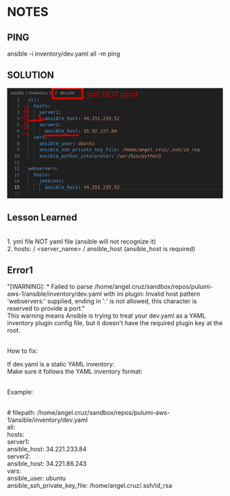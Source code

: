 # NOTES

## PING
ansible -i inventory/dev.yaml all -m ping

## SOLUTION 
!["inventory_yaml_file"](images/inventory_yaml.png)

## Lesson Learned
<br>1. yml file NOT yaml file (ansible will not recognize it)
<br>2. hosts: / <server_name> / ansible_host (ansible_host is required)


## Error1

"[WARNING]:  * Failed to parse /home/angel.cruz/sandbox/repos/pulumi-aws-1/ansible/inventory/dev.yaml
with ini plugin: Invalid host pattern 'webservers:' supplied, ending in ':' is not allowed, this
character is reserved to provide a port."
<br>
This warning means Ansible is trying to treat your dev.yaml as a YAML inventory plugin config file, but it doesn't have the required plugin key at the root.

<br>How to fix:<br>

If dev.yaml is a static YAML inventory:
<br>Make sure it follows the YAML inventory format:

<br>Example:


<br># filepath: /home/angel.cruz/sandbox/repos/pulumi-aws-1/ansible/inventory/dev.yaml
<br>all:  
<br>  hosts:    
<br>    server1:      
<br>      ansible_host: 34.221.233.84    
<br>    server2:      
<br>      ansible_host: 34.221.86.243  
<br>   vars:    
<br>     ansible_user: ubuntu    
<br>     ansible_ssh_private_key_file: /home/angel.cruz/.ssh/id_rsa

